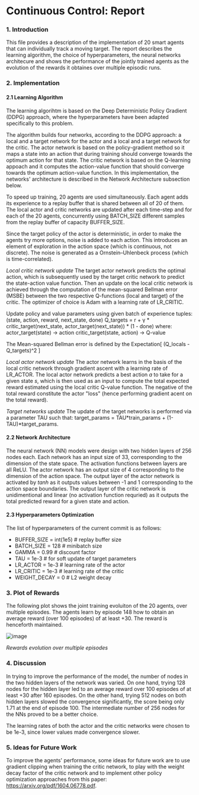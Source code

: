 
# Continuous Control: Report

### 1. Introduction

This file provides a description of the implementation of 20 smart agents that can individually track a moving target. The report describes the learning algorithm, the choice of hyperparameters, the neural networks architecure and shows the performance of the jointly trained agents as the evolution of the rewards it obtaines over multiple episodic runs.

### 2. Implementation

#### 2.1 Learning Algorithm
The learning algorihtm is based on the Deep Deterministic Policy Gradient (DDPG) approach, where the hyperparameters have been adapted specifically to this problem.

The algorithm builds four networks, according to the DDPG approach: a local and a target network for the actor and a local and a target network for the critic. The actor network is based on the policy-gradient method so it maps a state into an action that during training should converge towards the optimum action for that state. The critic network is based on the Q-learning appoach and it computes the action-value function that should converge towards the optimum action-value function. In this implementation, the networks' architecture is described in the Network Architecture subsection below. 

To speed up training, 20 agents are used simultaneously. Each agent adds its experience to a replay buffer that is shared between all of 20 of them. The local actor and critic networks are updated after each time-step and for each of the 20 agents, concurrently using BATCH_SIZE different samples from the replay buffer of capacity BUFFER_SIZE. 

Since the target policy of the actor is deterministic, in order to make the agents try more options, noise is added to each action. This introduces an element of exploration in the action space (which is continuous, not discrete). The noise is generated as a Ornstein–Uhlenbeck process (which is time-correlated). 


*Local critic network update*
The target actor network predicts the optimal action, which is subsequently used by the target critic network to predict the state-action value function. Then an update on the local critic network is achieved through the computation of the mean-squared Bellman error (MSBE) between the two respective Q-functions (local and target) of the critic. The optimizer of choice is Adam with a learning rate of LR_CRITIC.

Update policy and value parameters using given batch of experience tuples: (state, action, reward, next_state, done)
Q_targets = r + γ * critic_target(next_state, actor_target(next_state)) * (1 - done)
where:
  actor_target(state) -> action
  critic_target(state, action) -> Q-value
  
The Mean-squared Bellman error is defined by the Expectation[ (Q_locals - Q_targets)^2 ]


*Local actor network update*
The actor network learns in the basis of the local critic network through gradient ascent with a learning rate of LR_ACTOR. The local actor network predicts a best action *a* to take for a given state *s*, which is then used as an input to compute the total expected reward estimated using the local critic Q-value function. The negative of the total reward constitute the actor "loss" (hence performing gradient acent on the total reward).

*Target networks update*
The update of the target networks is performed via a parameter TAU such that: target_params = TAU*train_params + (1-TAU)*target_params.


#### 2.2 Network Architecture
The neural network (NN) models were design with two hidden layers of 256 nodes each. Each network has an input size of 33, corresponding to the dimension of the state space. The activation functions between layers are all ReLU. The actor network has an output size of 4 corresponding to the dimension of the action space. The output layer of the actor network is activated by *tanh* as it outputs values between -1 and 1 corresponding to the action space boundaries. The output layer of the critic network is unidimentional and linear (no activation function requried) as it outputs the total predicted reward for a given state and action.

#### 2.3 Hyperparameters Optimization

The list of hyperparameters of the current commit is as follows:

* BUFFER_SIZE = int(1e5)  # replay buffer size
* BATCH_SIZE = 128        # minibatch size
* GAMMA = 0.99            # discount factor
* TAU = 1e-3              # for soft update of target parameters
* LR_ACTOR = 1e-3         # learning rate of the actor 
* LR_CRITIC = 1e-3        # learning rate of the critic
* WEIGHT_DECAY = 0        # L2 weight decay


### 3. Plot of Rewards

The following plot shows the joint training evoluiton of the 20 agents, over multiple episodes. The agents learn by episode 148 how to obtain an average reward (over 100 episodes) of at least +30. The reward is henceforth maintained.

![image](https://github.com/mionescu/udacity-continuous-control/blob/master/rewards_plot_v1.png)

*Rewards evolution over multiple episodes*

### 4. Discussion
In trying to improve the performance of the model, the number of nodes in the two hidden layers of the network was varied.
On one hand, trying 128 nodes for the hidden layer led to an average reward over 100 episodes of at least +30 after 160 episodes. On the other hand, trying 512 nodes on both hidden layers slowed the convergence significantly, the score being only 1.71 at the end of episode 100. The intermediate number of 256 nodes for the NNs proved to be a better choice.

The learning rates of both the actor and the critic networks were chosen to be 1e-3, since lower values made convergence slower.


### 5. Ideas for Future Work

To improve the agents' performance, some ideas for future work are to use gradient clipping when training the critic network, to play with the weight decay factor of the critic network and to implement other policy optimization approaches from this paper: https://arxiv.org/pdf/1604.06778.pdf.

